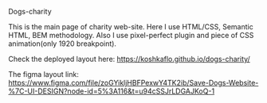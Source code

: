 Dogs-charity

This is the main page of charity web-site.
Here I use HTML/CSS, Semantic HTML, BEM methodology. Also I use pixel-perfect plugin and piece of CSS animation(only 1920 breakpoint).

Check the deployed layout here:
https://koshkaflo.github.io/dogs-charity/

The figma layout link: 
https://www.figma.com/file/zoGYikljHBFPexwY4TK2ib/Save-Dogs-Website-%7C-UI-DESIGN?node-id=5%3A116&t=u94cSSJrLDGAJKoQ-1
